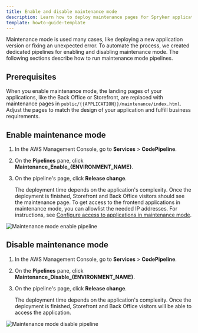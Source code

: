 ```yaml
---
title: Enable and disable maintenance mode
description: Learn how to deploy maintenance pages for Spryker applications.
template: howto-guide-template
---
```


Maintenance mode is used many cases, like deploying a new application version or fixing an unexpected error. To automate the process, we created dedicated pipelines for enabling and disabling maintenance mode. The following sections describe how to run maintenance mode pipelines.

## Prerequisites

When you enable maintenance mode, the landing pages of your applications, like the Back Office or Storefront, are replaced with maintenance pages in `public/{{APPLICATION}}/maintenance/index.html`. Adjust the pages to match the design of your application and fulfill business requirements.

## Enable maintenance mode

1. In the AWS Management Console, go to **Services** > **CodePipeline**.
2. On the **Pipelines** pane, click **Maintenance_Enable_{ENVIRONMENT_NAME}**.
3. On the pipeline's page, click **Release change**.

    The deployment time depends on the application's complexity. Once the deployment is finished, Storefront and Back Office visitors should see the maintenance page. To get access to the frontend applications in maintenance mode, you can allowlist the needed IP addresses. For instructions, see [Configure access to applications in maintenance mode](/docs/cloud/dev/spryker-cloud-commerce-os/manage-maintenance-mode/configure-access-to-applications-in-maintenance-mode.html).

![Maintenance mode enable pipeline](https://spryker.s3.eu-central-1.amazonaws.com/docs/cloud/spryker-cloud-commerce-os/enable-and-disable-maintenance-mode.md/maintenance-enable-pipeline.png)

## Disable maintenance mode

1. In the AWS Management Console, go to **Services** > **CodePipeline**.
2. On the **Pipelines** pane, click **Maintenance_Disable_{ENVIRONMENT_NAME}**.
3. On the pipeline's page, click **Release change**.

    The deployment time depends on the application's complexity. Once the deployment is finished, Storefront and Back Office visitors will be able to access the application.

![Maintenance mode disable pipeline](https://spryker.s3.eu-central-1.amazonaws.com/docs/cloud/spryker-cloud-commerce-os/enable-and-disable-maintenance-mode.md/maintenance-disable-pipeline.png)
